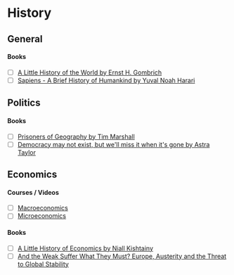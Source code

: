 # History

## General

#### Books

- [ ] [A Little History of the World by Ernst H. Gombrich](https://en.wikipedia.org/wiki/A_Little_History_of_the_World)
- [ ] [Sapiens - A Brief History of Humankind by Yuval Noah Harari](https://en.wikipedia.org/wiki/Sapiens:_A_Brief_History_of_Humankind)

## Politics

#### Books

- [ ] [Prisoners of Geography by Tim Marshall](https://www.goodreads.com/book/show/25135194-prisoners-of-geography)
- [ ] [Democracy may not exist, but we'll miss it when it's gone by Astra Taylor](https://www.goodreads.com/book/show/44010287-democracy-may-not-exist-but-we-ll-miss-it-when-it-s-gone)

## Economics

#### Courses / Videos

- [ ] [Macroeconomics](https://www.khanacademy.org/economics-finance-domain/macroeconomics)
- [ ] [Microeconomics](https://www.khanacademy.org/economics-finance-domain/microeconomics)

#### Books

- [ ] [A Little History of Economics by Niall Kishtainy](https://yalebooks.yale.edu/book/9780300206364/little-history-economics)
- [ ] [And the Weak Suffer What They Must? Europe, Austerity and the Threat to Global Stability](https://www.goodreads.com/book/show/24886497-and-the-weak-suffer-what-they-must-europe-s-crisis-and-america-s-econo)

